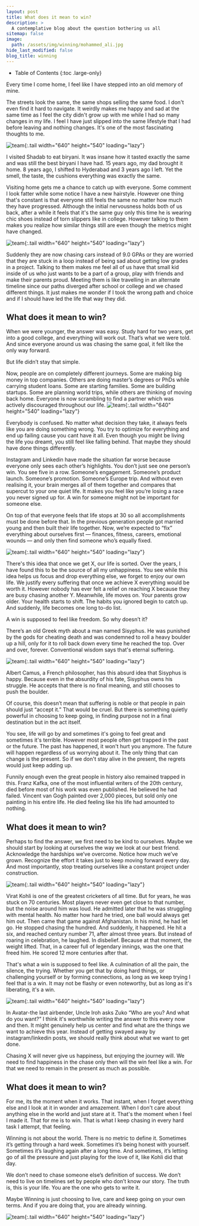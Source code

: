 ```yaml
---
layout: post
title: What does it mean to win?
description: >
  A contemplative blog about the question bothering us all
sitemap: false
image: 
  path: /assets/img/winning/mohammed_ali.jpg
hide_last_modified: false
blog_title: winning
---
```

- Table of Contents
{:toc .large-only}

Every time I come home, I feel like I have stepped into an old memory of mine. 

The streets look the same, the same shops selling the same food. I don't even find it hard to navigate. It weirdly makes me happy and sad at the same time as I feel the city didn't grow up with me while I had so many changes in my life. I feel I have just slipped into the same lifestyle that I had before leaving and nothing changes. It's one of the most fascinating thoughts to me. 

![team](/assets/img/winning/shadab.jpeg){:.tail width="640" height="540" loading="lazy"}

I visited Shadab to eat biryani. It was insane how it tasted exactly the same and was still the best biryani I have had. 15 years ago, my dad brought it home. 8 years ago, I shifted to Hyderabad and 3 years ago I left. Yet the smell, the taste, the cushions everything was exactly the same.

Visiting home gets me a chance to catch up with everyone. Some comment I look fatter while some notice I have a new hairstyle. However one thing that's constant is that everyone still feels the same no matter how much they have progressed. Although the initial nervousness holds both of us back, after a while it feels that it's the same guy only this time he is wearing chic shoes instead of torn slippers like in college. However talking to them makes you realize how similar things still are even though the metrics might have changed. 

![team](/assets/img/winning/magritte.jpg){:.tail width="640" height="540" loading="lazy"}

Suddenly they are now chasing cars instead of 9.0 GPAs or they are worried that they are stuck in a loop instead of being sad about getting low grades in a project. Talking to them makes me feel all of us have that small kid inside of us who just wants to be a part of a group, play with friends and make their parents proud. Meeting them is like travelling in an alternate timeline since our paths diverged after school or college and we chased different things. It just makes me wonder if I took the wrong path and choice and if I should have led the life that way they did.

## What does it mean to win? 
When we were younger, the answer was easy. Study hard for two years, get into a good college, and everything will work out. That’s what we were told. And since everyone around us was chasing the same goal, it felt like the only way forward.

But life didn’t stay that simple.

Now, people are on completely different journeys. Some are making big money in top companies. Others are doing master’s degrees or PhDs while carrying student loans. Some are starting families. Some are building startups. Some are planning world trips, while others are thinking of moving back home. Everyone is now scrambling to find a partner which was actively discouraged throughout our life.
![team](/assets/img/winning/girl-before-a-mirror.jpg){:.tail width="640" height="540" loading="lazy"}

Everybody is confused. No matter what decision they take, it always feels like you are doing something wrong. You try to optimize for everything and end up failing cause you cant have it all. Even though you might be living the life you dreamt, you still feel like falling behind. That maybe they should have done things differently.

Instagram and Linkedin have made the situation far worse because everyone only sees each other’s highlights. You don’t just see one person’s win. You see five in a row. Someone’s engagement. Someone’s product launch. Someone’s promotion. Someone’s Europe trip. And without even realising it, your brain merges all of them together and compares that supercut to your one quiet life. It makes you feel like you’re losing a race you never signed up for. A win for someone might not be important for someone else. 

On top of that everyone feels that life stops at 30 so all accomplishments must be done before that. In the previous generation people got married young and then built their life together. Now, we’re expected to “fix” everything about ourselves first — finances, fitness, careers, emotional wounds — and only then find someone who’s equally fixed.

![team](/assets/img/winning/Edvard-Munch-The-Scream.webp){:.tail width="640" height="540" loading="lazy"}

There's this idea that once we get X, our life is sorted. Over the years, I have found this to be the source of all my unhappiness. You see while this idea helps us focus and drop everything else, we forget to enjoy our own life. We justify every suffering that once we achieve X everything would be worth it. However nobody has ever felt a relief on reaching X because they are busy chasing another Y. Meanwhile, life moves on. Your parents grow older. Your health starts to shift. The habits you ignored begin to catch up. And suddenly, life becomes one long to-do list. 

A win is supposed to feel like freedom. So why doesn’t it?

There’s an old Greek myth about a man named Sisyphus. He was punished by the gods for cheating death and was condemned to roll a heavy boulder up a hill, only for it to roll back down every time he reached the top. Over and over, forever. Conventional wisdom says that's eternal suffering. 

![team](/assets/img/winning/sisyphus.png){:.tail width="640" height="540" loading="lazy"}

Albert Camus, a French philosopher,  has this absurd idea that Sisyphus is happy. Because even in the absurdity of his fate, Sisyphus owns his struggle. He accepts that there is no final meaning, and still chooses to push the boulder.

Of course, this doesn’t mean that suffering is noble or that people in pain should just “accept it.” That would be cruel. But there is something quietly powerful in choosing to keep going, in finding purpose not in a final destination but in the act itself.

You see, life will go by and sometimes it's going to feel great and sometimes it's terrible. However most people often get trapped in the past or the future. The past has happened, it won't hurt you anymore. The future will happen regardless of us worrying about it. The only thing that can change is the present. So if we don't stay alive in the present, the regrets would just keep adding up. 

Funnily enough even the great people in history also remained trapped in this. Franz Kafka, one of the most influential writers of the 20th century, died before most of his work was even published. He believed he had failed. Vincent van Gogh painted over 2,000 pieces, but sold only one painting in his entire life. He died feeling like his life had amounted to nothing.

## What does it mean to win? 

Perhaps to find the answer, we first need to be kind to ourselves. Maybe we should start by looking at ourselves the way we look at our best friend. Acknowledge the hardships we’ve overcome. Notice how much we’ve grown. Recognize the effort it takes just to keep moving forward every day. And most importantly, stop treating ourselves like a constant project under construction.

![team](/assets/img/winning/kohli.webp){:.tail width="640" height="540" loading="lazy"}

Virat Kohli is one of the greatest cricketers of all time. But for years, he was stuck on 70 centuries. Most players never even get close to that number, but the noise around him was loud. He admitted later that he was struggling with mental health. No matter how hard he tried, one ball would always get him out. Then came that game against Afghanistan. In his mind, he had let go. He stopped chasing the hundred. And suddenly, it happened. He hit a six, and reached century number 71,  after almost three years. But instead of roaring in celebration, he laughed. In disbelief. Because at that moment, the weight lifted. That, in a career full of legendary innings, was the one that freed him. He scored 12 more centuries after that.

That's what a win is supposed to feel like. A culmination of all the pain, the silence, the trying. Whether you get that by doing hard things, or challenging yourself or by forming connections, as long as we keep trying I feel that is a win. It may not be flashy or even noteworthy, but as long as it's liberating, it's a win.

![team](/assets/img/winning/zuko.jpeg){:.tail width="640" height="540" loading="lazy"}

In Avatar-the last airbender, Uncle Iroh asks Zuko “Who are you? And what do you want?” I think it's worthwhile writing the answer to this every now and then. It might genuinely help us center and find what are the things we want to achieve this year. Instead of getting swayed away by instagram/linkedin posts, we should really think about what we want to get done.

Chasing X will never give us happiness, but enjoying the journey will. We need to find happiness in the chase only then will the win feel like a win. For that we need to remain in the present as much as possible.

## What does it mean to win?

For me, its the moment when it works. That instant, when I forget everything else and I look at it in wonder and amazement. When I don't care about anything else in the world and just stare at it. That's the moment when I feel I made it. That for me is to win. That is what I keep chasing in every hard task I attempt, that feeling. 

Winning is not about the world. There is no metric to define it. Sometimes it’s getting through a hard week. Sometimes it’s being honest with yourself. Sometimes it’s laughing again after a long time. And sometimes, it’s letting go of all the pressure and just playing for the love of it, like Kohli did that day.

We don’t need to chase someone else’s definition of success. We don’t need to live on timelines set by people who don’t know our story. The truth is, this is your life. You are the one who gets to write it.

Maybe Winning is just choosing to live, care and keep going on your own terms. And if you are doing that, you are already winning.

![team](/assets/img/winning/wanderer.webp){:.tail width="640" height="540" loading="lazy"}